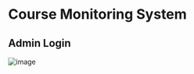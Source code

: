 # Course Monitoring System

## Admin Login

![image](https://user-images.githubusercontent.com/76105799/193370670-63a7c452-a55b-4be8-93bd-d47f213a99cc.png)
